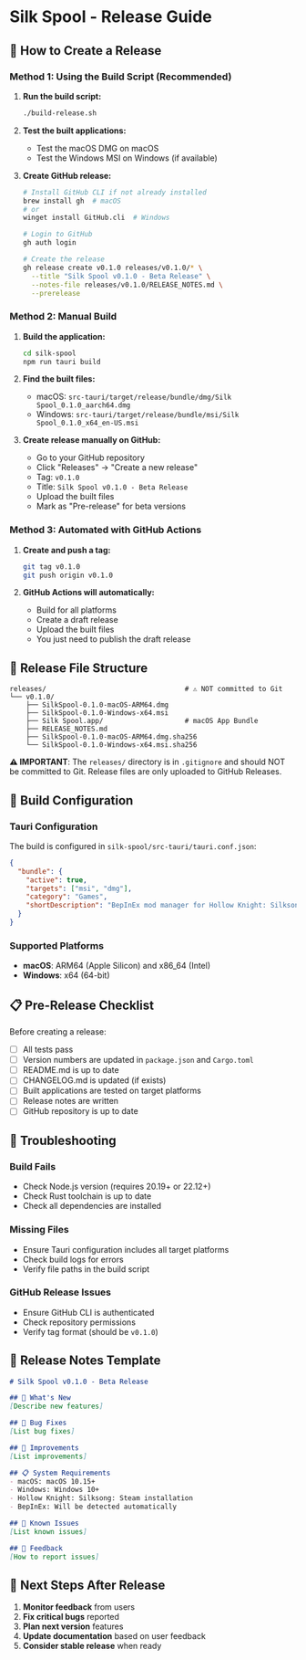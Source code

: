 # Silk Spool - Release Guide

## 🚀 How to Create a Release

### Method 1: Using the Build Script (Recommended)

1. **Run the build script:**
   ```bash
   ./build-release.sh
   ```

2. **Test the built applications:**
   - Test the macOS DMG on macOS
   - Test the Windows MSI on Windows (if available)

3. **Create GitHub release:**
   ```bash
   # Install GitHub CLI if not already installed
   brew install gh  # macOS
   # or
   winget install GitHub.cli  # Windows
   
   # Login to GitHub
   gh auth login
   
   # Create the release
   gh release create v0.1.0 releases/v0.1.0/* \
     --title "Silk Spool v0.1.0 - Beta Release" \
     --notes-file releases/v0.1.0/RELEASE_NOTES.md \
     --prerelease
   ```

### Method 2: Manual Build

1. **Build the application:**
   ```bash
   cd silk-spool
   npm run tauri build
   ```

2. **Find the built files:**
   - macOS: `src-tauri/target/release/bundle/dmg/Silk Spool_0.1.0_aarch64.dmg`
   - Windows: `src-tauri/target/release/bundle/msi/Silk Spool_0.1.0_x64_en-US.msi`

3. **Create release manually on GitHub:**
   - Go to your GitHub repository
   - Click "Releases" → "Create a new release"
   - Tag: `v0.1.0`
   - Title: `Silk Spool v0.1.0 - Beta Release`
   - Upload the built files
   - Mark as "Pre-release" for beta versions

### Method 3: Automated with GitHub Actions

1. **Create and push a tag:**
   ```bash
   git tag v0.1.0
   git push origin v0.1.0
   ```

2. **GitHub Actions will automatically:**
   - Build for all platforms
   - Create a draft release
   - Upload the built files
   - You just need to publish the draft release

## 📁 Release File Structure

```
releases/                                  # ⚠️ NOT committed to Git
└── v0.1.0/
    ├── SilkSpool-0.1.0-macOS-ARM64.dmg
    ├── SilkSpool-0.1.0-Windows-x64.msi
    ├── Silk Spool.app/                    # macOS App Bundle
    ├── RELEASE_NOTES.md
    ├── SilkSpool-0.1.0-macOS-ARM64.dmg.sha256
    └── SilkSpool-0.1.0-Windows-x64.msi.sha256
```

**⚠️ IMPORTANT**: The `releases/` directory is in `.gitignore` and should NOT be committed to Git. Release files are only uploaded to GitHub Releases.

## 🔧 Build Configuration

### Tauri Configuration
The build is configured in `silk-spool/src-tauri/tauri.conf.json`:

```json
{
  "bundle": {
    "active": true,
    "targets": ["msi", "dmg"],
    "category": "Games",
    "shortDescription": "BepInEx mod manager for Hollow Knight: Silksong"
  }
}
```

### Supported Platforms
- **macOS**: ARM64 (Apple Silicon) and x86_64 (Intel)
- **Windows**: x64 (64-bit)

## 📋 Pre-Release Checklist

Before creating a release:

- [ ] All tests pass
- [ ] Version numbers are updated in `package.json` and `Cargo.toml`
- [ ] README.md is up to date
- [ ] CHANGELOG.md is updated (if exists)
- [ ] Built applications are tested on target platforms
- [ ] Release notes are written
- [ ] GitHub repository is up to date

## 🐛 Troubleshooting

### Build Fails
- Check Node.js version (requires 20.19+ or 22.12+)
- Check Rust toolchain is up to date
- Check all dependencies are installed

### Missing Files
- Ensure Tauri configuration includes all target platforms
- Check build logs for errors
- Verify file paths in the build script

### GitHub Release Issues
- Ensure GitHub CLI is authenticated
- Check repository permissions
- Verify tag format (should be `v0.1.0`)

## 📝 Release Notes Template

```markdown
# Silk Spool v0.1.0 - Beta Release

## 🎉 What's New
[Describe new features]

## 🐛 Bug Fixes
[List bug fixes]

## 🔧 Improvements
[List improvements]

## 📋 System Requirements
- macOS: macOS 10.15+
- Windows: Windows 10+
- Hollow Knight: Silksong: Steam installation
- BepInEx: Will be detected automatically

## 🐛 Known Issues
[List known issues]

## 🤝 Feedback
[How to report issues]
```

## 🎯 Next Steps After Release

1. **Monitor feedback** from users
2. **Fix critical bugs** reported
3. **Plan next version** features
4. **Update documentation** based on user feedback
5. **Consider stable release** when ready
